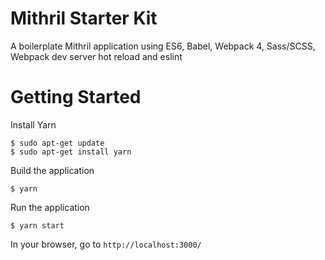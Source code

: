 # Mithril Starter Kit
A boilerplate Mithril application using ES6, Babel, Webpack 4, Sass/SCSS, Webpack dev server hot reload and eslint

# Getting Started
Install Yarn
```
$ sudo apt-get update
$ sudo apt-get install yarn
```

Build the application
```
$ yarn 
```

Run the application
```
$ yarn start
```

In your browser, go to 
`http://localhost:3000/`

